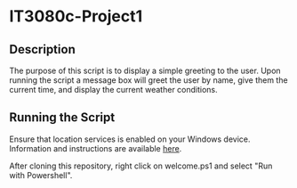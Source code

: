 # IT3080c-Project1

## Description
The purpose of this script is to display a simple greeting to the user. Upon running the script a message box will greet the user by name, give them the current time, and display the current weather conditions.

## Running the Script
Ensure that location services is enabled on your Windows device. Information and instructions are available [here](https://support.microsoft.com/en-us/help/4468240/windows-10-location-service-and-privacy).

After cloning this repository, right click on welcome.ps1 and select "Run with Powershell".